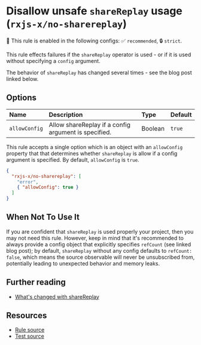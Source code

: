 # Disallow unsafe `shareReplay` usage (`rxjs-x/no-sharereplay`)

💼 This rule is enabled in the following configs: ✅ `recommended`, 🔒 `strict`.

<!-- end auto-generated rule header -->

This rule effects failures if the `shareReplay` operator is used - or if it is used without specifying a `config` argument.

The behavior of `shareReplay` has changed several times - see the blog post linked below.

## Options

<!-- begin auto-generated rule options list -->

| Name          | Description                                          | Type    | Default |
| :------------ | :--------------------------------------------------- | :------ | :------ |
| `allowConfig` | Allow shareReplay if a config argument is specified. | Boolean | `true`  |

<!-- end auto-generated rule options list -->

This rule accepts a single option which is an object with an `allowConfig` property that that determines whether `shareReplay` is allow if a config argument is specified. By default, `allowConfig` is `true`.

```json
{
  "rxjs-x/no-sharereplay": [
    "error",
    { "allowConfig": true }
  ]
}
```

## When Not To Use It

If you are confident that `shareReplay` is used properly your project,
then you may not need this rule.
However, keep in mind that it's recommended to always provide a config object
that explicitly specifies `refCount` (see linked blog post);
by default, `shareReplay` without any config defaults to `refCount: false`,
which means the source observable will never be unsubscribed from,
potentially leading to unexpected behavior and memory leaks.

## Further reading

- [What's changed with shareReplay](https://ncjamieson.com/whats-changed-with-sharereplay/)

## Resources

- [Rule source](https://github.com/JasonWeinzierl/eslint-plugin-rxjs-x/blob/main/src/rules/no-sharereplay.ts)
- [Test source](https://github.com/JasonWeinzierl/eslint-plugin-rxjs-x/blob/main/tests/rules/no-sharereplay.test.ts)
